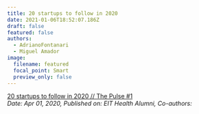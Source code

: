 ```yaml
---
title: 20 startups to follow in 2020
date: 2021-01-06T18:52:07.186Z
draft: false
featured: false
authors:
  - AdrianoFontanari
  - Miguel Amador
image:
  filename: featured
  focal_point: Smart
  preview_only: false
---
```

[20 startups to follow in 2020 // The Pulse #1](https://alumni.eithealth.eu/news/268602)\
*Date: Apr 01, 2020,* *Published on:* *EIT Health Alumni, Co-authors:*